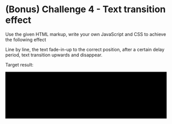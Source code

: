 # (Bonus) Challenge 4 - Text transition effect

Use the given HTML markup, write your own JavaScript and CSS to achieve the following effect

Line by line, the text fade-in-up to the correct position, after a certain delay period, text transition upwards and disappear.

Target result:

![Result](text-transition.gif)
